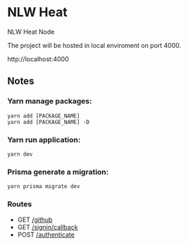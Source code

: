 # NLW Heat

NLW Heat Node

The project will be hosted in local enviroment on port 4000.

http://localhost:4000

## Notes
### Yarn manage packages:

`yarn add [PACKAGE_NAME]`\
`yarn add [PACKAGE_NAME] -D`

### Yarn run application:

`yarn dev`

### Prisma generate a migration:

`yarn prisma migrate dev`

### Routes

* GET [/github](http://localhost:4000/github)
* GET [/signin/callback](http://localhost:4000/signin/callback)
* POST [/authenticate](http://localhost:4000/authenticate)